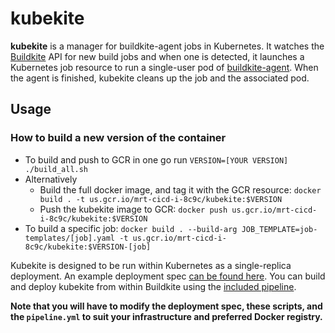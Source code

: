 # kubekite
**kubekite** is a manager for buildkite-agent jobs in Kubernetes.  It watches the [Buildkite](https://buildkite.com) API for new build jobs and when one is detected, it launches a Kubernetes job resource to run a single-user pod of [buildkite-agent](https://github.com/buildkite/agent).  When the agent is finished, kubekite cleans up the job and the associated pod.

## Usage

### How to build a new version of the container
- To build and push to GCR in one go run `VERSION=[YOUR VERSION] ./build_all.sh`
- Alternatively
  - Build the full docker image, and tag it with the GCR resource: `docker build . -t us.gcr.io/mrt-cicd-i-8c9c/kubekite:$VERSION`
  - Push the kubekite image to GCR: `docker push us.gcr.io/mrt-cicd-i-8c9c/kubekite:$VERSION`
- To build a specific job: `docker build . --build-arg JOB_TEMPLATE=job-templates/[job].yaml -t us.gcr.io/mrt-cicd-i-8c9c/kubekite:$VERSION-[job]`

Kubekite is designed to be run within Kubernetes as a single-replica deployment.  An example deployment spec [can be found here](https://github.com/ProjectSigma/kubekite/blob/master/kube-deploy/mrt-cicd-i-8c9c/deployment.yaml).  You can build and deploy kubekite from within Buildkite using the [included pipeline](https://github.com/ProjectSigma/kubekite/tree/master/.buildkite).

**Note that you will have to modify the deployment spec, these scripts, and the `pipeline.yml` to suit your infrastructure and preferred Docker registry.**

